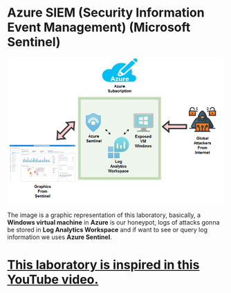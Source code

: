 # **Azure SIEM (Security Information Event Management) (Microsoft Sentinel)**

![alt text](image.png)

The image is a graphic representation of this laboratory, basically, a **Windows virtual machine** in **Azure** is our honeypot, logs of attacks gonna be stored in **Log Analytics Workspace** and if want to see or query log information we uses **Azure Sentinel**.

# [This laboratory is inspired in this YouTube video. ]([https://](https://www.youtube.com/watch?v=RoZeVbbZ0o0))

